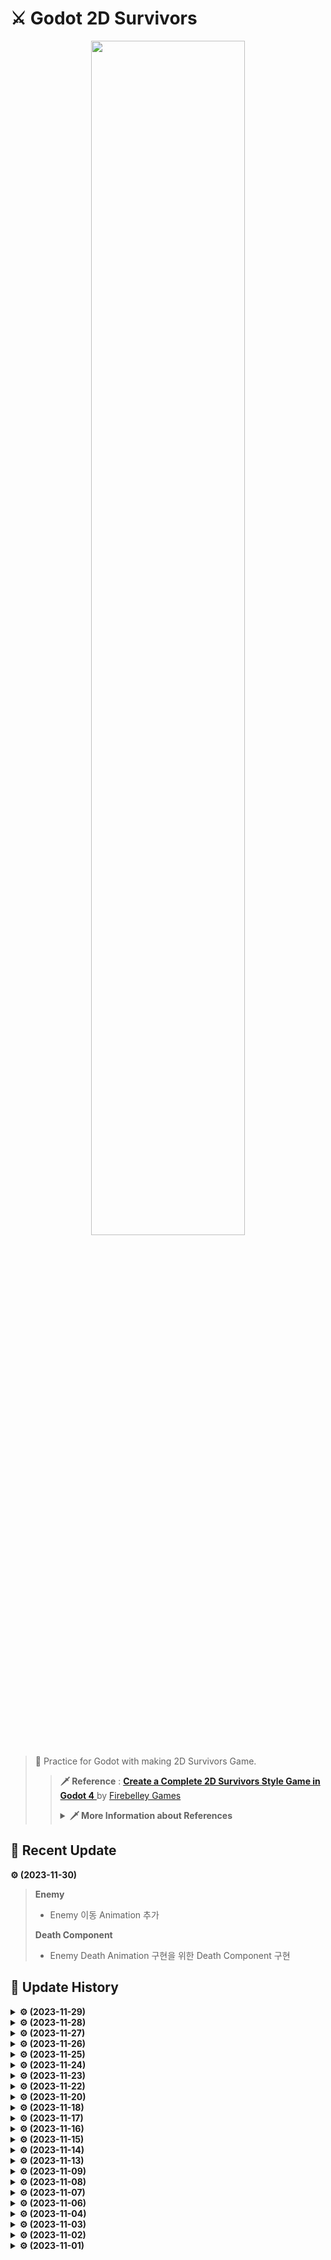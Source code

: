 # ⚔ Godot 2D Survivors
<p align=center><img src = "https://github.com/MinSungJe/Godot2DSurvivors/assets/101497652/07314a6e-8bdb-4f42-b7f0-2cc37720e8ef" width="70%" height="70%"></p>

> 🏹 Practice for Godot with making 2D Survivors Game.  
>>**🗡 Reference** : [ **Create a Complete 2D Survivors Style Game in Godot 4** 
 ](https://www.udemy.com/course/create-a-complete-2d-platformer-in-the-godot-engine/) by [Firebelley Games](https://www.udemy.com/user/firebelley-games/)
>> <details>
>><summary><b>🗡 More Information about References</b></summary>
>>
>> 
>>  
>> 
>></details>


## 📢 Recent Update
**⚙ (2023-11-30)**
> **Enemy**
>- Enemy 이동 Animation 추가
>
> **Death Component**
>- Enemy Death Animation 구현을 위한 Death Component 구현

## 🧾 Update History

<details>
<summary><b>⚙ (2023-11-29)</b></summary>

> **Player**
>- Animation 추가
</details>

<details>
<summary><b>⚙ (2023-11-28)</b></summary>

> **Ability**
>- Ability 최대 선택가능 횟수 추가(Sword: 5, Axe: 1)
>- AxeAbility의 쿨다운 증가 (2s -> 3.5s)
</details>

<details>
<summary><b>⚙ (2023-11-27)</b></summary>

> **Upgrade**
>- Axe Ability가 Upgrade UI에 나옴
>- Upgrade UI를 통해 Axe Ability가 적용됨
>- 이제 UpgradeCard가 최대 2개씩 중복없이 나옴
>- Axe는 Ability 분류임 -> 기본공격이 아닌 Upgrade로 추가를 하는 방식
</details>

<details>
<summary><b>⚙ (2023-11-26)</b></summary>

> **Ability**
>- Axe Ability 추가
>- AxeAbility Scene과 AxeAbilityController 추가
>- Axe가 Enemy를 공격함
>- Axe가 플레이어 주위로 회전하며 이동함 (Tween 이용)
</details>

<details>
<summary><b>⚙ (2023-11-25)</b></summary>

> **Enemy Manager**
>- 벽 바깥에서 Enemy가 생성되는 현상 수정
</details>


<details>
<summary><b>⚙ (2023-11-24)</b></summary>

> **TileMap**
>- 벽 타일맵, 바깥 배경 TileMap 추가
>- 이제 벽 타일맵 바깥으로 Entity들이 이동할 수 없음
</details>

<details>
<summary><b>⚙ (2023-11-23)</b></summary>

> **Difficulty**
>- 시간이 지남에 따라 Enemy Spawn rate 증가
>- 5초마다 difficulty 상승
</details>

<details>
<summary><b>⚙ (2023-11-22)</b></summary>

> **Player**
>- HealthBar 추가
>- 현재 체력을 표시함
>
> **UI**
>- EndScreen 추가
>- VictoryScreen과 DefeatScreen을 출력함
</details>

<details>
<summary><b>⚙ (2023-11-20)</b></summary>

> **Scene Tree**
>- Scene Tree 정리
>- Tree에 Entities, Foreground Node2D 생성
>- Entities에는 Player와 Enemy가, Foreground에는 Ability가 위치함
>
> **Player**
>- Health 추가 (HealthComponent 이용)
>- 0.5초 간의 무적시간이 있음
</details>

<details>
<summary><b>⚙ (2023-11-18)</b></summary>

> **Upgrade**
>- Upgrade UI로 나온 UpgradeCard를 누르면 실제로 해당 Upgrade가 적용되도록 변경
</details>

<details>
<summary><b>⚙ (2023-11-17)</b></summary>

> **Upgrade UI**
>- Upgrade UI로 나온 UpgradeCard를 누르면 실제로 누른 Upgrade가 Dictionary에 들어감
>- Upgrade UI가 사라지고 게임은 다시 진행됨
</details>

<details>
<summary><b>⚙ (2023-11-16)</b></summary>

> **Upgrade UI**
>- UpgradeScreen, UpgradeCard 추가
>- LevelUp시, Dictionary에 넣어진 upgrade 정보가 화면에 나옴
>- 게임은 Pause상태가 됨
</details>

<details>
<summary><b>⚙ (2023-11-15)</b></summary>

> **Resources**
>- ability_upgrade script를 가지고 있는 sword_rate Resource 추가
>- id, name, discription을 export variable로 가짐
>
> **Upgrade Manager**
>- Upgrade Manager 추가
>- Experience Manager의 LevelUp 신호를 받아 Upgrade가 진행됨
>- upgrade pool 중 하나를 랜덤으로 골라 Dictionary에 집어넣음
</details>

<details>
<summary><b>⚙ (2023-11-14)</b></summary>

> **Experience Bar**
>- Experience Bar 추가
>- Vial을 먹은 만큼 추가된 Experience Bar가 화면에 보임
</details>

<details>
<summary><b>⚙ (2023-11-13)</b></summary>

> **Components**
>- HitboxComponent와 HurtboxComponent 추가
>- HitboxComponent : SwordAbility를 구성, Layer, Damage 설정
>- HurtboxComponent : BasicEnemy를 구성, Mask, Damage를 HitboxComponent에서 전달받아 HealthComponent의 Damage()를 실행시킴
>- 두 Components를 활용해 Damage 기능 추가
>- 이제 BasicEnemy가 SwordAbility 두 방에 사라짐
</details>

<details>
<summary><b>⚙ (2023-11-09)</b></summary>

> **Experience Vial**
>- Experience Vial 추가
>- Player와 일정 거리 안에 있으면 사라짐
>- Experience Manager, GameEvents(Autoload) 추가
>- Player가 Experience Vial을 먹으면 현재 Experience 수치가 Console에 표시됨
>
> **Components**
>- Composition 기법 활용
>- HealthComponent와 VialDropComponent 추가
>- HealthComponent : 체력 기능을 활용할 수 있음
>- VialDropComponent : 죽고 나서 vial을 떨어뜨릴 수 있음
</details>

<details>
<summary><b>⚙ (2023-11-08)</b></summary>

> **Change Acceleration**
>- GameCamera : 카메라가 조금 더 빠르게 Player에 따라붙음
>- Player : 약간의 가속효과 추가, 이동속도 감소
>- Enemy : 이동속도 감소
>
> **Enemy**
>- 이제 Enemy끼리 완전히 겹쳐지지 않음
>
> **Motion Mode Setting**
>- Player, Enemy의 Motion Mode를 Grounded -> Floating으로 변경
>
> **Time**
>- ArenaTimeManager, ArenaTimeUI 추가
>- 이제 진행 시간이 UI로 표시됨
</details>

<details>
<summary><b>⚙ (2023-11-07)</b></summary>

> **Ability**
>- 이제 Sword Ability가 Enemy를 없앰
>- 이제 Sword Ability가 Enemy 주변에서 적절하게 회전되어 공격함
>
> **Enemy Manager**
>- Enemy Manager 추가
>- 이제 Basic Enemy가 플레이어 주변에서 자동으로 생성됨
</details>

<details>
<summary><b>⚙ (2023-11-06)</b></summary>

> **Ability**
>- Sword Ability Animation 추가
>- 이제 Sword Ability가 Player 주변의 가까운 Enemy에서 나옴
</details>

<details>
<summary><b>⚙ (2023-11-04)</b></summary>

> **Ability**
>- Sword Ability 추가
>- 1.5초마다 검이 나오기만 함 (공격기능 미구현)
</details>

<details>
<summary><b>⚙ (2023-11-03)</b></summary>

> **Enemy**
>- Basic Enemy(Rat) 추가
>- Player를 추적하는 기본적인 Movement 추가
>- Player와 Enemy가 충돌하지 않도록 Layer 설정
</details>

<details>
<summary><b>⚙ (2023-11-02)</b></summary>

> **Player**
>- 기본적인 Movement 추가
>
> **Map**
>- TileMap, TileSet 추가
>
> **Game Camera**
>- GameCamera 추가
>- 이제 GameCamera가 Player를 따라다니며 화면을 움직임
</details>

<details>
<summary><b>⚙ (2023-11-01)</b></summary>

> # ✏ Start of Course
> **Setup**
>- Godot 4 기본 Setup
>- Git Repository 생성
>
> **Player**
>- Player 생성
>- Sprite, CollisionShape 추가
</details>